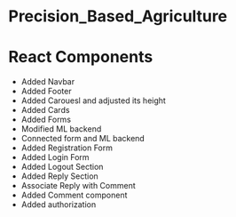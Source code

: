 # Precision_Based_Agriculture

# React Components
* Added Navbar
* Added Footer
* Added Carouesl and adjusted its height
* Added Cards
* Added Forms
* Modified ML backend
* Connected form and ML backend
* Added Registration Form
* Added Login Form
* Added Logout Section
* Added Reply Section
* Associate Reply with Comment
* Added Comment component 
* Added authorization
